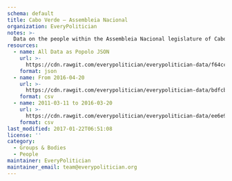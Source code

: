 ```yaml
---
schema: default
title: Cabo Verde — Assembleia Nacional
organization: EveryPolitician
notes: >-
  Data on the people within the Assembleia Nacional legislature of Cabo Verde.
resources:
  - name: All Data as Popolo JSON
    url: >-
      https://cdn.rawgit.com/everypolitician/everypolitician-data/f64ccf94625ece1c9f3bdd53ada1935e30173462/data/Cabo_Verde/Assembly/ep-popolo-v1.0.json
    format: json
  - name: From 2016-04-20
    url: >-
      https://cdn.rawgit.com/everypolitician/everypolitician-data/bdfcb57a3b23a37c438672f07bc4eb009f69786d/data/Cabo_Verde/Assembly/term-9.csv
    format: csv
  - name: 2011-03-11 to 2016-03-20
    url: >-
      https://cdn.rawgit.com/everypolitician/everypolitician-data/ee6e9a21286db34adc3b610673caf31bb09ceb76/data/Cabo_Verde/Assembly/term-8.csv
    format: csv
last_modified: 2017-01-22T06:51:08
license: ''
category:
  - Groups & Bodies
  - People
maintainer: EveryPolitician
maintainer_email: team@everypolitician.org
---
```


